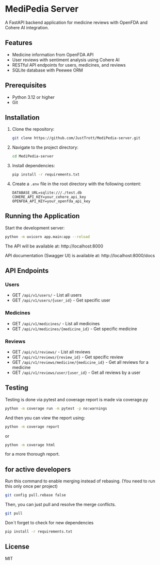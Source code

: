 # MediPedia Server

A FastAPI backend application for medicine reviews with OpenFDA and Cohere AI integration.

## Features

-   Medicine information from OpenFDA API
-   User reviews with sentiment analysis using Cohere AI
-   RESTful API endpoints for users, medicines, and reviews
-   SQLite database with Peewee ORM

## Prerequisites

-   Python 3.12 or higher
-   Git

## Installation

1. Clone the repository:

    ```bash
    git clone https://github.com/JustTrott/MediPedia-server.git
    ```

2. Navigate to the project directory:

    ```bash
    cd MediPedia-server
    ```

3. Install dependencies:

    ```bash
    pip install -r requirements.txt
    ```

4. Create a `.env` file in the root directory with the following content:
    ```plaintext
    DATABASE_URL=sqlite:///./test.db
    COHERE_API_KEY=your_cohere_api_key
    OPENFDA_API_KEY=your_openfda_api_key
    ```

## Running the Application

Start the development server:

```bash
python -m uvicorn app.main:app --reload
```

The API will be available at: http://localhost:8000

API documentation (Swagger UI) is available at: http://localhost:8000/docs

## API Endpoints

### Users

-   GET `/api/v1/users/` - List all users
-   GET `/api/v1/users/{user_id}` - Get specific user

### Medicines

-   GET `/api/v1/medicines/` - List all medicines
-   GET `/api/v1/medicines/{medicine_id}` - Get specific medicine

### Reviews

-   GET `/api/v1/reviews/` - List all reviews
-   GET `/api/v1/reviews/{review_id}` - Get specific review
-   GET `/api/v1/reviews/medicine/{medicine_id}` - Get all reviews for a medicine
-   GET `/api/v1/reviews/user/{user_id}` - Get all reviews by a user

## Testing

Testing is done via pytest and coverage report is made via coverage.py

```bash
python -m coverage run -m pytest -p no:warnings
```

And then you can view the report using:

```bash
python -m coverage report
```

or

```bash
python -m coverage html
```

for a more thorough report.

## for active developers

Run this command to enable merging instead of rebasing. (You need to run this only once per project)

```bash
git config pull.rebase false
```

Then, you can just pull and resolve the merge conflicts.

```bash
git pull
```

Don´t forget to check for new dependencies

```bash
pip install -r requirements.txt
```

## License

MIT
